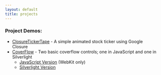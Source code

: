 ```yaml
---
layout: default
title: projects
---
```

### Project Demos:
* [ClosureTickerTape](http://ianreah.github.com/ClosureTickerTape/) - A simple animated stock ticker using Google Closure
* [CoverFlow](http://ianreah.github.com/CoverFlow/) - Two basic coverflow controls; one in JavaScript and one in Silverlight
  * [JavaScript Version](http://ianreah.github.com/CoverFlow/javascript.html) (WebKit only)
  * [Silverlight Version](http://ianreah.github.com/CoverFlow/silverlight.html)